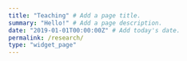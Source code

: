 ```yaml
---
title: "Teaching" # Add a page title.
summary: "Hello!" # Add a page description.
date: "2019-01-01T00:00:00Z" # Add today's date.
permalink: /research/
type: "widget_page"
---
```

